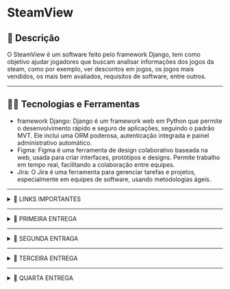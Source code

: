 # SteamView

## 📖 Descrição
O SteamView é um software feito pelo framework Django, tem como objetivo ajudar jogadores que buscam analisar informações dos jogos da steam, como por exemplo, ver descontos em jogos, os jogos mais vendidos, os mais bem avaliados, requisitos de software, entre outros.

---

## 🧑‍💻 Tecnologias e Ferramentas
- framework Django: Django é um framework web em Python que permite o desenvolvimento rápido e seguro de aplicações, seguindo o padrão MVT. Ele inclui uma ORM poderosa, autenticação integrada e painel administrativo automático.
- Figma: Figma é uma ferramenta de design colaborativo baseada na web, usada para criar interfaces, protótipos e designs. Permite trabalho em tempo real, facilitando a colaboração entre equipes.
- Jira: O Jira é uma ferramenta para gerenciar tarefas e projetos, especialmente em equipes de software, usando metodologias ágeis.

---

<details>
<summary>🔗 LINKS IMPORTANTES</summary>

<div align="center">
    <a href="https://steamviewfds.atlassian.net/jira/software/projects/SCRUM/boards/1?atlOrigin=eyJpIjoiMjZiNDgyNDQxMGM4NGYzZGE2OWVmM2YyM2EyYjUwODYiLCJwIjoiaiJ9">
        <img src="https://img.shields.io/badge/Jira-0052CC?style=for-the-badge&logo=Jira&logoColor=white" alt="Jira">
    </a>
    <a href="https://docs.google.com/document/d/1S2g1G4RuujxoqrS3X8qtjB-jPXst8eDhbwKny189anE/edit?tab=t.0">
        <img src="https://img.shields.io/badge/Google%20Docs-4285F4?style=for-the-badge&logo=Google-Docs&logoColor=white" alt="Google Docs">
    </a>
    <a href="https://www.figma.com/design/3nPg7kwxtVKxKwypslPQtB/SteamView?node-id=58-582&t=77d8WioUx6bMMnMa-1">
        <img src="https://img.shields.io/badge/Figma-4B0082?style=for-the-badge&logo=Figma&logoColor=white" alt="Figma">
    </a>
    <a href="https://youtu.be/1OVcVGjYgdY">
        <img src="https://img.shields.io/badge/Screencast-FF0000?style=for-the-badge&logo=coursera&logoColor=white" alt="Screencast">
    </a>
    <a href="https://steamview.azurewebsites.net/">
        <img src="https://img.shields.io/badge/Steamview-007BFF?style=for-the-badge&logo=firefox&logoColor=white" alt="Screencast">
    </a>
</div>

</details>

---

<details>
<summary>📝 PRIMEIRA ENTREGA</summary>

O objetivo deste sprint é estabelecer a infraestrutura inicial do sistema, com foco em funcionalidades essenciais para o gerenciamento de usuários. 

Será implementada a análise do ranking de jogos mais jogados, pesquisa específica do jogo desejado para saber mais sobre o mesmo, a comparação do meu hardware com os requisitos mínimos do jogo em questão. 

Também será possível analisar melhores descontos dos jogos, analisar as notas/avaliações dos jogos, analisar detalhes do jogo desejado, analisar lançamentos populares, analisar jogos mais e menos vendidos.

Juntamente com a entrega do layout das histórias criadas pelo Figma e atualização do backlog no Jira. Também criamos um Screencast, para apresentar o nosso protótipo de baixa fidelidade feito pelo figma, acesse  e um criamos um docs com as histórias para registrar as mesmas, acesse 

Juntamente com a entrega do layout das histórias criadas no Figma e a atualização do backlog no Jira, também produzimos um Screencast para apresentar nosso protótipo de baixa fidelidade desenvolvido no Figma. Você pode acessá-lo [clicando aqui](https://www.youtube.com/watch?v=4X-COxfohOs). Além disso, criamos um documento para registrar todas as histórias. Para acessá-lo, [clique aqui](https://docs.google.com/document/d/1S2g1G4RuujxoqrS3X8qtjB-jPXst8eDhbwKny189anE/edit?tab=t.0").

Nosso figma contem 8 telas que se resumem a login, cadastro, menu de pesquisa, rankings, promoções, avaliações, mais vendidos e sobre o jogo:
![figma](img/Figma.png)

O jira ficou com a criação do backlog com atualização da primeira sprint, juntamente com o quadro com as infomações que serão atualizadas no futuro do projeto:
![Backlog](img/Backlog.png)

![Quadro](img/Quadro.png)


</details>

---

<details>
<summary>📝 SEGUNDA ENTRAGA </summary>

O objetivo desta segunda sprint é começar a fazer o projeto de verdade, implementando nossas primeiras histórias de usuário na prática.


## Histórias implementadas:


1. Pesquisa de jogos, que permite ao usuário encontrar jogos específicos por meio do nome do jogo.


![Searchbar](img/Telasearchbar.png)


2. Exibição de detalhes dos jogos, permitindo que o usuário consiga ver mais informações a respeito do título pesquisado.




![Informacoesjogos](img/Telajogo.png)




3. Exibição da avaliação dos jogos, o que permite ao usuário ter uma noção mais clara do feedback da comunidade a respeito de determinado jogo.



![RatingJogos](img/Ratings.png)

# Jira


Trouxemos uma atualização do backlog no Jira, que é por onde conseguimos gerenciar o andamento do projeto e organizar as demandas e histórias, onde implementamos essas 3 histórias.Para acessá-lo, [clique aqui](https://steamview.atlassian.net/jira/software/projects/SCRUM/boards/1/backlog?atlOrigin=eyJpIjoiNzkyMmY3OTcxZDQ0NDM2MWEwMjk5ZWQwYzZiOWU5OTEiLCJwIjoiaiJ9).

BackLog:

![Jira](img/Backlogjiraentrega2.png)

Board:

![Jira](img/Boardjiraentrega2.png)


# Screencast
Além disso, trouxemos, desta vez, um screencast para apresentar o nosso projeto - agora já desenvolvido em Django. Você pode acessá-lo [clicando aqui](https://youtu.be/1OVcVGjYgdY). Além disso, criamos um documento para relatar como foram divididas as tarefas entre o grupo. Para acessá-lo, [clique aqui](https://steamview.azurewebsites.net/).

# Bugtracker
Fizemos a criação de um bugtracker, onde podemos ver a correção de bugs e melhorias no Steam View.

![Issues](img/Issues.png)

Bugs corrigidos:


1. Bug de redirecionamento de tela:


- Antes, o usuário era redirecionado de forma errada. Ele ia para uma tela onde era para aparecer o jogo antes de pesquisá-lo, o que, após essa correção, foi ajeitado e agora o usuário é direcionado primeiramente para a barra de pesquisa e depois para as informações do jogo.




2. Bug de repetição de jogos no banco de dados:


- O código, antes, não verificava se o jogo existia no banco de dados e o criava repetido. Agora ocorre a verificação e, caso não esteja, é criado no banco.




Melhorias:


1. Mudança na API atualizada:


- Alteração da API da Steam pela API da RAWG, com o intuito de melhorar a funcionalidade do site, já que a API da Steam se encontrava desatualizada, assim, não trazendo as informações solicitadas de jogos mais recentes ou trazendo informações desatualizadas.



2. Edição do redirecionamento para o login:


- Caso o usuário não esteja logado, é redirecionado automaticamente para a tela de login.

# Relatório

Criamos um documento para relatar como foram dividas as tarefas entre o grupo.Para acessá-lo, [clique aqui](https://docs.google.com/document/d/1kGRfZ-oWasivb5I1HcR4BfNv_ETWxWy5BHzKlodHNbM/edit?usp=sharing).


</details>

---

<details>
<summary>📝 TERCEIRA ENTREGA</summary>

O objetivo desta terceira sprint foi expandir o SteamView, trazendo novas funcionalidades e melhorias gerais no sistema.


# Histórias implementadas:


## História 1: Visualizar o ranking dos 20 jogos mais jogados no mês

- Cenário 1: Visualizar o top 20 dos jogos mais jogados em ordem decrescente
  - Dado que o usuário está logado e deseja visualizar a ordem decrescente do top 20 dos jogos mais jogados;
  - Quando seleciona a aba de top 20 dos jogos mais jogados e coloca em ordem decrescente;
  - Então uma lista decrescente do top 20 dos jogos mais jogados aparecerá.

- Cenário 2: Visualizar o top 20 dos jogos mais jogados em ordem crescente
  - Dado que o usuário está logado e deseja visualizar a ordem decrescente do top 20 dos jogos mais jogados;
  - Quando seleciona a aba do top 20 dos jogos mais jogados e coloca em ordem crescente ao invés de decrescente;
  - Então uma lista crescente do top 20 dos jogos mais jogados aparecerá.

Top 20 mais jogados do mês:

![Top20Jogos](img/Top20maisjogados.png)

Top 20 menos jogados mês:

![Top20Jogos](img/Top20menosjogados.png)
---

## História 2: Visualizar lançamentos populares

- Cenário 1: Exibir jogos lançados recentemente e que estão com uma média alta de jogadores
  - Dado que o usuário deseja visualizar lançamentos populares recentes;
  - Quando ele seleciona a aba de “lançamentos”;
  - Então o site exibirá uma lista de jogos lançados recentemente e ao lado do mesmo, aparecerá a média de jogadores.

Lançamentos:

![LancamentosPopulares](img/Lancamentos.png)

---

## História 3: Visualizar jogos mais e menos jogados

- Cenário 1: Exibição dos jogos mais vendidos
  - Dado que o usuário deseja ver os jogos mais vendidos;
  - Quando ele entra na seção de jogos mais/menos vendidos e seleciona o filtro de jogos mais vendidos;
  - Então o site exibe os jogos mais jogados.

- Cenário 2: Exibição dos jogos menos vendidos
  - Dado que o usuário deseja ver os jogos menos vendidos;
  - Quando ele entra na seção de jogos mais/menos vendidos e seleciona o filtro de jogos menos vendidos;
  - Então o site exibe os jogos menos jogados.

Mais jogados:

![Maisjogados](img/Maisjogados.png)

Menos jogados:

![Menosjogados](img/Menosjogados.png)

---

# Jira


Trouxemos uma atualização do Jira, que é por onde conseguimos gerenciar o andamento do projeto e organizar as demandas e histórias, onde implementamos mais 3 histórias.Para acessá-lo, [clique aqui](https://steamviewfds.atlassian.net/jira/software/projects/SCRUM/boards/1?atlOrigin=eyJpIjoiMjZiNDgyNDQxMGM4NGYzZGE2OWVmM2YyM2EyYjUwODYiLCJwIjoiaiJ9).

BackLog:

![Jira](img/backlogEntrega3.png)

Board:

![Jira](img/painelSprint3.png)

---

# Screencast
Nesta entrega, criamos um screencast apresentando todas as novas funcionalidades, o processo de deploy, testes no Cypress, CI/CD e também o protótipo atualizado no Figma.

<div align="center">
    <a href="https://youtu.be/Uf8vVWzHc9c">
        <img src="https://img.shields.io/badge/Deploy-228B22?style=for-the-badge&logo=vercel&logoColor=white" alt="Deploy">
    </a>
    <a href="https://youtu.be/d8GGJhNQp74">
        <img src="https://img.shields.io/badge/Cypress-6E40C9?style=for-the-badge&logo=cypress&logoColor=white" alt="Cypress">
    </a>
    <a href="https://youtu.be/xRUsTvIcS2A">
        <img src="https://img.shields.io/badge/CI/CD-1E90FF?style=for-the-badge&logo=githubactions&logoColor=white" alt="CI/CD">
    </a>
    <a href="https://youtu.be/Mr5kWbItk0w">
        <img src="https://img.shields.io/badge/Figma-4B0082?style=for-the-badge&logo=Figma&logoColor=white" alt="Figma">
    </a>
</div>

---

# Bugtracker

Criamos uma nova seção de bug tracker para controle das falhas e melhorias aplicadas na nova sprint.


Open:

![Open](img/Open.png)


Closed:

![Closed](img/Closed.png)


---

# Relatório de Programação

Atualizamos o documento onde é detalhado como foram divididas as tarefas de desenvolvimento nesta entrega.

[Link para o relatório](https://docs.google.com/document/d/1kGRfZ-oWasivb5I1HcR4BfNv_ETWxWy5BHzKlodHNbM/edit?usp=sharing)

---

</details>

---

<details>
<summary>📝 QUARTA ENTREGA</summary>

O objetivo desta terceira sprint foi expandir o SteamView, trazendo novas funcionalidades e melhorias gerais no sistema.


# Histórias implementadas:

# 🧩 Histórias de Usuário

Este documento descreve funcionalidades esperadas para o sistema SteamView, baseadas em histórias de usuário.

---

## 📝 História 3: Wishlist

**Como** um usuário normal do site,  
**Quero** poder adicionar, remover e visualizar jogos na minha wishlist,  
**Para** que eu possa acompanhar os jogos que me interessam.

### 📌 Cenários

#### ✅ Cenário 1: Adicionar um jogo à wishlist

**Dado que** o usuário está logado e deseja adicionar um jogo à wishlist,  
**Quando** ele acessa a página de algum jogo e escolhe a opção “Adicionar à wishlist”,  
**Então** o jogo é adicionado à wishlist.

---

#### 👀 Cenário 2: Visualizar os jogos na wishlist

**Dado que** o usuário está logado e deseja ver os jogos que possui na wishlist,  
**Quando** ele vai na aba *Wishlist*,  
**Então** são exibidos os jogos que ele adicionou.

---

#### 🗑️ Cenário 3: Remover um jogo da wishlist

**Dado que** o usuário está logado e deseja remover um jogo da wishlist,  
**Quando** ele vai na aba *Wishlist* e clica em “Remover” em um jogo,  
**Então** o jogo é removido da wishlist.

---

#### ℹ️ Cenário 4: Visualizar wishlist vazia

**Dado que** o usuário está logado e deseja ver os jogos na wishlist,  
**Quando** ele vai na aba *Wishlist* e não há jogos adicionados,  
**Então** é exibida uma mensagem informando que a wishlist ainda está vazia.

---

## 🎲 História 8: Jogo Aleatório

**Como** um usuário normal do site,  
**Quero** que o site escolha um jogo aleatoriamente por mim,  
**Para** que eu descubra jogos novos de forma divertida.

### 📌 Cenário

#### 🔀 Cenário Único: Seleção aleatória de jogo

**Dado que** o usuário está logado e deseja que o site escolha um jogo aleatoriamente por ele,  
**Quando** ele vai na aba *Random* e clica em “Pegue um jogo aleatório”,  
**Então** é exibido um jogo escolhido aleatoriamente.

---

# Jira


Trouxemos uma atualização do Jira, que é por onde conseguimos gerenciar o andamento do projeto e organizar as demandas e histórias, onde implementamos mais 3 histórias.Para acessá-lo, [clique aqui]().

BackLog:

![Jira](img/.png)

Board:

![Jira](img/.png)

---

# Screencast
Nesta entrega, criamos um screencast apresentando todas as novas funcionalidades, o processo de deploy, testes no Cypress, CI/CD e também o protótipo atualizado no Figma.

<div align="center">
    <a href="">
        <img src="https://img.shields.io/badge/Deploy-228B22?style=for-the-badge&logo=vercel&logoColor=white" alt="Deploy">
    </a>
    <a href="">
        <img src="https://img.shields.io/badge/Cypress-6E40C9?style=for-the-badge&logo=cypress&logoColor=white" alt="Cypress">
    </a>
    <a href="">
        <img src="https://img.shields.io/badge/CI/CD-1E90FF?style=for-the-badge&logo=githubactions&logoColor=white" alt="CI/CD">
    </a>
    <a href="">
        <img src="https://img.shields.io/badge/Figma-4B0082?style=for-the-badge&logo=Figma&logoColor=white" alt="Figma">
    </a>
</div>

---

# Bugtracker

Criamos uma nova seção de bug tracker para controle das falhas e melhorias aplicadas na nova sprint.


Open:

![Open](img/Open2.png)


Closed:

![Closed](img/Closed2.png)


---

# Relatório de Programação

Atualizamos o documento onde é detalhado como foram divididas as tarefas de desenvolvimento nesta entrega.

[Link para o relatório](https://docs.google.com/document/d/1kGRfZ-oWasivb5I1HcR4BfNv_ETWxWy5BHzKlodHNbM/edit?usp=sharing)

---

## 🫂 Integrantes
| Matricula  | Nome                                  | Email da school    |
| ---------- | ------------------------------------- | ------------------ |
| 2024200049 | André Avelino Freitas de Oliveira     | aafo@cesar.school  | 
| 2024200395 | Augusto Malheiros de Souza            | ams10@cesar.school | 
| 2024200040 | Caio Mathews de Farias Ferreira       | cmff@cesar.school  | 
| 2024200327 | Eduardo Albuquerque Alves Barbosa     | eaab@cesar.school  |
| 2024200393 | Gabriel Miranda Murcabel de Lima      | gmml@cesar.school  |
| 2024200124 | Ricardo Sérgio de Paula Freitas Filho | rspff@cesar.school |






